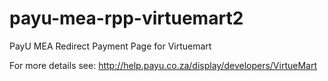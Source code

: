payu-mea-rpp-virtuemart2
========================

PayU MEA Redirect Payment Page for Virtuemart

For more details see: http://help.payu.co.za/display/developers/VirtueMart
